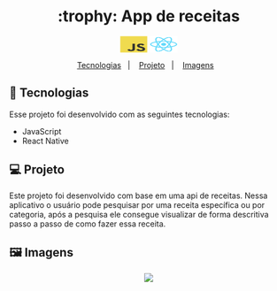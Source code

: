 <h1 align="center">
  :trophy: App de receitas
</h1>

<p align="center">
  <img align="center" height="30" width="50" alt="html-icon" src="https://github.com/devicons/devicon/blob/master/icons/javascript/javascript-original.svg">
  <img align="center" height="30" width="50" alt="html-icon" src="https://github.com/devicons/devicon/blob/master/icons/react/react-original.svg">
</p>

<p align="center">
  <a href="#-tecnologias">Tecnologias</a>&nbsp;&nbsp;&nbsp;|&nbsp;&nbsp;&nbsp;
  <a href="#-projeto">Projeto</a>&nbsp;&nbsp;&nbsp;|&nbsp;&nbsp;&nbsp;
  <a href="#%EF%B8%8F-imagens">Imagens</a>&nbsp;&nbsp;&nbsp;
</p>

## 🚀 Tecnologias 
Esse projeto foi desenvolvido com as seguintes tecnologias:

- JavaScript
- React Native

## 💻 Projeto
  Este projeto foi desenvolvido com base em uma api de receitas. Nessa aplicativo o usuário pode pesquisar por uma receita específica ou por categoria, após a pesquisa ele consegue visualizar de forma descritiva 
passo a passo de como fazer essa receita.

  ## 🖼️ Imagens

<p align="center">
  <img src="https://github.com/AlvaroHenriqueSilva/app_recipes/assets/113359747/c178e745-1b56-4fb1-b442-53ad35735b88"/>
</p>
